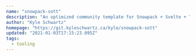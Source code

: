 ```yaml
---
name: "snowpack-sott"
description: "An optimized community template for Snowpack + Svelte + Typescript + TailwindCSS"
author: "Kyle Schwartz"
homepage: "https://git.kyleschwartz.ca/kyle/snowpack-sott"
updated: "2021-01-03T17:15:23.095Z"
tags: 
  - tooling
---
```


